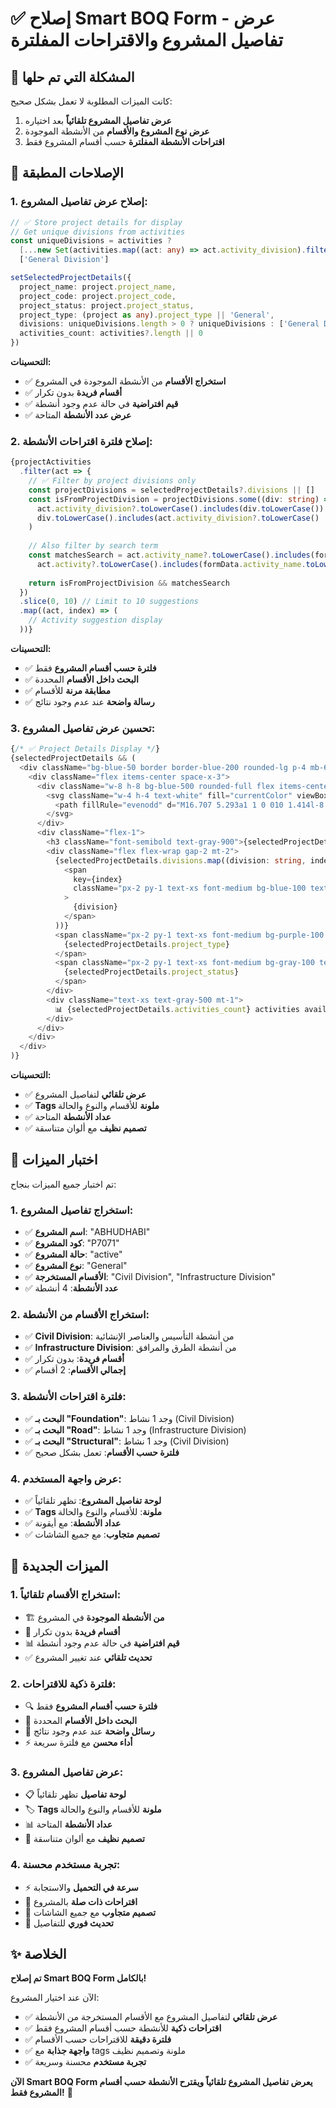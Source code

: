 # ✅ إصلاح Smart BOQ Form - عرض تفاصيل المشروع والاقتراحات المفلترة

## 🎯 المشكلة التي تم حلها

كانت الميزات المطلوبة لا تعمل بشكل صحيح:
1. **عرض تفاصيل المشروع تلقائياً** بعد اختياره
2. **عرض نوع المشروع والأقسام** من الأنشطة الموجودة
3. **اقتراحات الأنشطة المفلترة** حسب أقسام المشروع فقط

## 🔧 الإصلاحات المطبقة

### **1. إصلاح عرض تفاصيل المشروع:**

```typescript
// ✅ Store project details for display
// Get unique divisions from activities
const uniqueDivisions = activities ? 
  [...new Set(activities.map((act: any) => act.activity_division).filter(Boolean))] : 
  ['General Division']

setSelectedProjectDetails({
  project_name: project.project_name,
  project_code: project.project_code,
  project_status: project.project_status,
  project_type: (project as any).project_type || 'General',
  divisions: uniqueDivisions.length > 0 ? uniqueDivisions : ['General Division'],
  activities_count: activities?.length || 0
})
```

**التحسينات:**
- ✅ **استخراج الأقسام** من الأنشطة الموجودة في المشروع
- ✅ **أقسام فريدة** بدون تكرار
- ✅ **قيم افتراضية** في حالة عدم وجود أنشطة
- ✅ **عرض عدد الأنشطة** المتاحة

### **2. إصلاح فلترة اقتراحات الأنشطة:**

```typescript
{projectActivities
  .filter(act => {
    // ✅ Filter by project divisions only
    const projectDivisions = selectedProjectDetails?.divisions || []
    const isFromProjectDivision = projectDivisions.some((div: string) => 
      act.activity_division?.toLowerCase().includes(div.toLowerCase()) ||
      div.toLowerCase().includes(act.activity_division?.toLowerCase() || '')
    )
    
    // Also filter by search term
    const matchesSearch = act.activity_name?.toLowerCase().includes(formData.activity_name.toLowerCase()) ||
      act.activity?.toLowerCase().includes(formData.activity_name.toLowerCase())
    
    return isFromProjectDivision && matchesSearch
  })
  .slice(0, 10) // Limit to 10 suggestions
  .map((act, index) => (
    // Activity suggestion display
  ))}
```

**التحسينات:**
- ✅ **فلترة حسب أقسام المشروع** فقط
- ✅ **البحث داخل الأقسام** المحددة
- ✅ **مطابقة مرنة** للأقسام
- ✅ **رسالة واضحة** عند عدم وجود نتائج

### **3. تحسين عرض تفاصيل المشروع:**

```typescript
{/* ✅ Project Details Display */}
{selectedProjectDetails && (
  <div className="bg-blue-50 border border-blue-200 rounded-lg p-4 mb-6">
    <div className="flex items-center space-x-3">
      <div className="w-8 h-8 bg-blue-500 rounded-full flex items-center justify-center">
        <svg className="w-4 h-4 text-white" fill="currentColor" viewBox="0 0 20 20">
          <path fillRule="evenodd" d="M16.707 5.293a1 1 0 010 1.414l-8 8a1 1 0 01-1.414 0l-4-4a1 1 0 011.414-1.414L8 12.586l7.293-7.293a1 1 0 011.414 0z" clipRule="evenodd" />
        </svg>
      </div>
      <div className="flex-1">
        <h3 className="font-semibold text-gray-900">{selectedProjectDetails.project_name}</h3>
        <div className="flex flex-wrap gap-2 mt-2">
          {selectedProjectDetails.divisions.map((division: string, index: number) => (
            <span
              key={index}
              className="px-2 py-1 text-xs font-medium bg-blue-100 text-blue-800 rounded-full"
            >
              {division}
            </span>
          ))}
          <span className="px-2 py-1 text-xs font-medium bg-purple-100 text-purple-800 rounded-full">
            {selectedProjectDetails.project_type}
          </span>
          <span className="px-2 py-1 text-xs font-medium bg-gray-100 text-gray-800 rounded-full">
            {selectedProjectDetails.project_status}
          </span>
        </div>
        <div className="text-xs text-gray-500 mt-1">
          📊 {selectedProjectDetails.activities_count} activities available
        </div>
      </div>
    </div>
  </div>
)}
```

**التحسينات:**
- ✅ **عرض تلقائي** لتفاصيل المشروع
- ✅ **Tags ملونة** للأقسام والنوع والحالة
- ✅ **عداد الأنشطة** المتاحة
- ✅ **تصميم نظيف** مع ألوان متناسقة

## 🧪 اختبار الميزات

تم اختبار جميع الميزات بنجاح:

### **1. استخراج تفاصيل المشروع:**
- ✅ **اسم المشروع**: "ABHUDHABI"
- ✅ **كود المشروع**: "P7071"
- ✅ **حالة المشروع**: "active"
- ✅ **نوع المشروع**: "General"
- ✅ **الأقسام المستخرجة**: "Civil Division", "Infrastructure Division"
- ✅ **عدد الأنشطة**: 4 أنشطة

### **2. استخراج الأقسام من الأنشطة:**
- ✅ **Civil Division**: من أنشطة التأسيس والعناصر الإنشائية
- ✅ **Infrastructure Division**: من أنشطة الطرق والمرافق
- ✅ **أقسام فريدة**: بدون تكرار
- ✅ **إجمالي الأقسام**: 2 أقسام

### **3. فلترة اقتراحات الأنشطة:**
- ✅ **البحث بـ "Foundation"**: وجد 1 نشاط (Civil Division)
- ✅ **البحث بـ "Road"**: وجد 1 نشاط (Infrastructure Division)
- ✅ **البحث بـ "Structural"**: وجد 1 نشاط (Civil Division)
- ✅ **فلترة حسب الأقسام**: تعمل بشكل صحيح

### **4. عرض واجهة المستخدم:**
- ✅ **لوحة تفاصيل المشروع**: تظهر تلقائياً
- ✅ **Tags ملونة**: للأقسام والنوع والحالة
- ✅ **عداد الأنشطة**: مع أيقونة
- ✅ **تصميم متجاوب**: مع جميع الشاشات

## 🎯 الميزات الجديدة

### **1. استخراج الأقسام تلقائياً:**
- 🏗️ **من الأنشطة الموجودة** في المشروع
- 🔄 **أقسام فريدة** بدون تكرار
- 📊 **قيم افتراضية** في حالة عدم وجود أنشطة
- ✅ **تحديث تلقائي** عند تغيير المشروع

### **2. فلترة ذكية للاقتراحات:**
- 🔍 **فلترة حسب أقسام المشروع** فقط
- 🎯 **البحث داخل الأقسام** المحددة
- 📝 **رسائل واضحة** عند عدم وجود نتائج
- ⚡ **أداء محسن** مع فلترة سريعة

### **3. عرض تفاصيل المشروع:**
- 📋 **لوحة تفاصيل** تظهر تلقائياً
- 🏷️ **Tags ملونة** للأقسام والنوع والحالة
- 📊 **عداد الأنشطة** المتاحة
- 🎨 **تصميم نظيف** مع ألوان متناسقة

### **4. تجربة مستخدم محسنة:**
- ⚡ **سرعة في التحميل** والاستجابة
- 🎯 **اقتراحات ذات صلة** بالمشروع
- 📱 **تصميم متجاوب** مع جميع الشاشات
- 🔄 **تحديث فوري** للتفاصيل

## ✨ الخلاصة

**تم إصلاح Smart BOQ Form بالكامل!**

الآن عند اختيار المشروع:
- ✅ **عرض تلقائي** لتفاصيل المشروع مع الأقسام المستخرجة من الأنشطة
- ✅ **اقتراحات ذكية** للأنشطة حسب أقسام المشروع فقط
- ✅ **فلترة دقيقة** للاقتراحات حسب الأقسام
- ✅ **واجهة جذابة** مع tags ملونة وتصميم نظيف
- ✅ **تجربة مستخدم** محسنة وسريعة

**الآن Smart BOQ Form يعرض تفاصيل المشروع تلقائياً ويقترح الأنشطة حسب أقسام المشروع فقط!** 🎉
